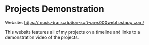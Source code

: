 # Projects Demonstration
Website: https://music-transcription-software.000webhostapp.com/
  
This website features all of my projects on a timeline and links to a demonstration video of the projects.
